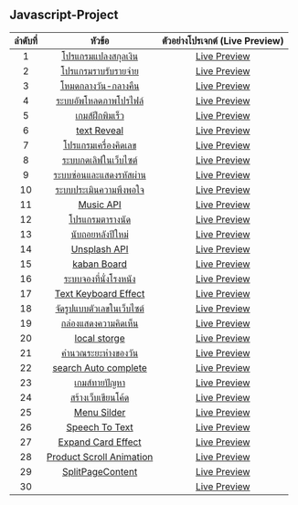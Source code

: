 

## Javascript-Project 

| ลำดับที่ |                   หัวข้อ                   |ตัวอย่างโปรเจกต์ (Live Preview)|
|:----:|:------------------------------------------:|:------------------------:|
|   1  | [โปรแกรมแปลงสกุลเงิน](https://github.com/cheevash/javascript-Project/tree/dfc9ac2a7df175d735ec053fb6957e9225c78018/1%20%E0%B9%82%E0%B8%9B%E0%B8%A3%E0%B9%81%E0%B8%81%E0%B8%A3%E0%B8%A1%E0%B9%81%E0%B8%9B%E0%B8%A5%E0%B8%87%E0%B8%AA%E0%B8%81%E0%B8%B8%E0%B8%A5%E0%B9%80%E0%B8%87%E0%B8%B4%E0%B8%99)|[Live Preview](https://codepen.io/cheevash/pen/VwJrpMv)|
|   2  | [โปรแกรมราบรับรายจ่าย](https://github.com/cheevash/javascript-Project/tree/3f37d2ac2d120f07240d2a044fb67de94d6ea9aa/2%20%E0%B9%82%E0%B8%9B%E0%B8%A3%E0%B9%81%E0%B8%81%E0%B8%A3%E0%B8%A1%E0%B8%A3%E0%B8%B2%E0%B8%9A%E0%B8%A3%E0%B8%B1%E0%B8%9A%E0%B8%A3%E0%B8%B2%E0%B8%A2%E0%B8%88%E0%B9%88%E0%B8%B2%E0%B8%A2)|[Live Preview](https://codepen.io/cheevash/pen/QWXOpZx)|
|   3  | [โหมดกลางวัน-กลางคืน](https://github.com/cheevash/javascript-Project/tree/c294cfbd5ca7c92b34391732f599d6ebbb9a12bf/3%20%E0%B9%82%E0%B8%AB%E0%B8%A1%E0%B8%94%E0%B8%81%E0%B8%A5%E0%B8%B2%E0%B8%87%E0%B8%A7%E0%B8%B1%E0%B8%99-%E0%B8%81%E0%B8%A5%E0%B8%B2%E0%B8%87%E0%B8%84%E0%B8%B7%E0%B8%99)|[Live Preview](https://66bd81889cc85c5df15820e0--marvelous-semolina-628dff.netlify.app/)|
|   4  | [ระบบอัพโหลดภาพโปรไฟล์](https://github.com/cheevash/javascript-Project/tree/main/4%20%E0%B8%A3%E0%B8%B0%E0%B8%9A%E0%B8%9A%E0%B8%AD%E0%B8%B1%E0%B8%9E%E0%B9%82%E0%B8%AB%E0%B8%A5%E0%B8%94%E0%B8%A0%E0%B8%B2%E0%B8%9E%E0%B9%82%E0%B8%9B%E0%B8%A3%E0%B9%84%E0%B8%9F%E0%B8%A5%E0%B9%8C)|[Live Preview](https://dapper-pothos-08e359.netlify.app/)|
|   5  | [เกมส์ฝึกพิมเร็ว](https://github.com/cheevash/javascript-Project/tree/main/5%20%E0%B9%80%E0%B8%81%E0%B8%A1%E0%B8%AA%E0%B9%8C%E0%B8%9D%E0%B8%B6%E0%B8%81%E0%B8%9E%E0%B8%B4%E0%B8%A1%E0%B9%80%E0%B8%A3%E0%B9%87%E0%B8%A7)|[Live Preview](https://66c011962e7977f69ee44d70--courageous-meerkat-03f9f5.netlify.app/)|
|   6  | [text Reveal](https://github.com/cheevash/javascript-Project/tree/main/6%20text%20Reveal)|[Live Preview](https://dancing-travesseiro-4b5f32.netlify.app/)|
|   7  | [โปรแกรมเครื่องคิดเลข](https://github.com/cheevash/javascript-Project/tree/main/7%20calculator)|[Live Preview](https://silver-scone-a9fc5b.netlify.app/)|
|   8  | [ระบบกดเลิฟในเว็บไซต์](https://github.com/cheevash/javascript-Project/tree/main/8%20%E0%B8%A3%E0%B8%B0%E0%B8%9A%E0%B8%9A%E0%B8%81%E0%B8%94%E0%B9%80%E0%B8%A5%E0%B8%B4%E0%B8%9F%E0%B9%83%E0%B8%99%E0%B9%80%E0%B8%A7%E0%B9%87%E0%B8%9A%E0%B9%84%E0%B8%8B%E0%B8%95%E0%B9%8C)|[Live Preview](https://luminous-kitten-221f56.netlify.app/)|
|   9  | [ระบบซ่อนและแสดงรหัสผ่าน](https://github.com/cheevash/javascript-Project/tree/main/9%20%E0%B8%A3%E0%B8%B0%E0%B8%9A%E0%B8%9A%E0%B8%8B%E0%B9%88%E0%B8%AD%E0%B8%99%E0%B9%81%E0%B8%A5%E0%B8%B0%E0%B9%81%E0%B8%AA%E0%B8%94%E0%B8%87%E0%B8%A3%E0%B8%AB%E0%B8%B1%E0%B8%AA%E0%B8%9C%E0%B9%88%E0%B8%B2%E0%B8%99)|[Live Preview](https://66c3e80ebd87f17377eefbc8--iridescent-cat-db93e9.netlify.app/)|
|   10  | [ระบบประเมินความพึงพอใจ](https://github.com/cheevash/javascript-Project/tree/main/WorkShop%2010%20%E0%B8%A3%E0%B8%B0%E0%B8%9A%E0%B8%9A%E0%B8%9B%E0%B8%A3%E0%B8%B0%E0%B9%80%E0%B8%A1%E0%B8%B4%E0%B8%99%E0%B8%84%E0%B8%A7%E0%B8%B2%E0%B8%A1%E0%B8%9E%E0%B8%B6%E0%B8%87%E0%B8%9E%E0%B8%AD%E0%B9%83%E0%B8%88)|[Live Preview](https://66c5695b9bc529c19d18fe80--startling-meringue-b56154.netlify.app/)|
|   11  | [Music API](https://github.com/cheevash/javascript-Project/tree/main/WorkShop%2011%20Music%20API)|[Live Preview](https://scintillating-selkie-052c8a.netlify.app/)|
|   12  | [โปรแกรมตารางนัด](https://github.com/cheevash/javascript-Project/tree/main/WorkShop%2012%20%E0%B9%82%E0%B8%9B%E0%B8%A3%E0%B9%81%E0%B8%81%E0%B8%A3%E0%B8%A1%E0%B8%95%E0%B8%B2%E0%B8%A3%E0%B8%B2%E0%B8%87%E0%B8%99%E0%B8%B1%E0%B8%94)|[Live Preview](https://classy-dieffenbachia-b3ad0b.netlify.app/)|
|   13  | [นับถอยหลังปีใหม่](https://github.com/cheevash/javascript-Project/tree/main/WorkShop%2013%20%E0%B8%99%E0%B8%B1%E0%B8%9A%E0%B8%96%E0%B8%AD%E0%B8%A2%E0%B8%AB%E0%B8%A5%E0%B8%B1%E0%B8%87%E0%B8%9B%E0%B8%B5%E0%B9%83%E0%B8%AB%E0%B8%A1%E0%B9%88)|[Live Preview](https://admirable-mousse-1d2d85.netlify.app/)|
|   14  | [Unsplash API](https://github.com/cheevash/javascript-Project/tree/main/Workshop%2014%20-%20Unsplash%20API)|[Live Preview]( https://66cae55e268038c5a88e0bbd--papaya-biscochitos-5a1780.netlify.app/)|
|   15  | [kaban Board](https://github.com/cheevash/javascript-Project/tree/main/WorkShop%2015%20kaban%20Board)|[Live Preview](https://66cc1231d4764d9174cdf24b--rococo-lokum-079982.netlify.app/)|
|   16  | [ระบบจองที่นั่งโรงหนัง](https://github.com/cheevash/javascript-Project/tree/main/WorkShop%2016%20%E0%B8%A3%E0%B8%B0%E0%B8%9A%E0%B8%9A%E0%B8%88%E0%B8%AD%E0%B8%87%E0%B8%97%E0%B8%B5%E0%B9%88%E0%B8%99%E0%B8%B1%E0%B9%88%E0%B8%87%E0%B9%82%E0%B8%A3%E0%B8%87%E0%B8%AB%E0%B8%99%E0%B8%B1%E0%B8%87)|[Live Preview](https://66cdece96d5a2c24c009b826--flourishing-smakager-686e00.netlify.app/)|
|   17  | [Text Keyboard Effect](https://github.com/cheevash/javascript-Project/tree/main/WorkShop%2017%20Text%20Keyboard%20Effect)|[Live Preview](https://66ceabc7d1e9dfe36080349e--thriving-jalebi-98584b.netlify.app/)|
|   18  | [จัดรูปแบบตัวเลขในเว็บไซต์](https://github.com/cheevash/javascript-Project/tree/main/WorkShop%2018%20%E0%B8%88%E0%B8%B1%E0%B8%94%E0%B8%A3%E0%B8%B9%E0%B8%9B%E0%B9%81%E0%B8%9A%E0%B8%9A%E0%B8%95%E0%B8%B1%E0%B8%A7%E0%B9%80%E0%B8%A5%E0%B8%82%E0%B9%83%E0%B8%99%E0%B9%80%E0%B8%A7%E0%B9%87%E0%B8%9A%E0%B9%84%E0%B8%8B%E0%B8%95%E0%B9%8C%20(Intl))|[Live Preview](https://66d0386659fbfdcee8c01969--steady-dolphin-f6fc5f.netlify.app/)|
|   19  | [กล่องแสดงความคิดเห็น](https://github.com/cheevash/javascript-Project/tree/main/19%20%E0%B8%81%E0%B8%A5%E0%B9%88%E0%B8%AD%E0%B8%87%E0%B9%81%E0%B8%AA%E0%B8%94%E0%B8%87%E0%B8%84%E0%B8%A7%E0%B8%B2%E0%B8%A1%E0%B8%84%E0%B8%B4%E0%B8%94%E0%B9%80%E0%B8%AB%E0%B9%87%E0%B8%99)|[Live Preview](https://66d6dafd93eedbf88981b64d--extraordinary-scone-6a2366.netlify.app/)|
|   20  | [local storge](https://github.com/cheevash/javascript-Project/tree/main/Workshop%2020%20local%20storge)|[Live Preview](https://66d6dada176d69fd7a411736--unique-lebkuchen-b01aa8.netlify.app/)|
|   21  | [คำนวณระยะห่างของวัน](https://github.com/cheevash/javascript-Project/tree/main/Workshop%2021%20%E0%B8%84%E0%B8%B3%E0%B8%99%E0%B8%A7%E0%B8%93%E0%B8%A3%E0%B8%B0%E0%B8%A2%E0%B8%B0%E0%B8%AB%E0%B9%88%E0%B8%B2%E0%B8%87%E0%B8%82%E0%B8%AD%E0%B8%87%E0%B8%A7%E0%B8%B1%E0%B8%99)|[Live Preview](https://66d7b92861a09effdc640e7c--playful-raindrop-2d74a7.netlify.app/)|
|   22  | [search Auto complete](https://github.com/cheevash/javascript-Project/tree/main/Workshop%2022%20search%20Auto%20complete)|[Live Preview](https://66d9019093eedb753e81b7d5--moonlit-druid-d86d9f.netlify.app/)|
|   23  | [เกมส์ทายปัญหา](https://github.com/cheevash/javascript-Project/tree/main/Workshop%2023%20%E0%B9%80%E0%B8%81%E0%B8%A1%E0%B8%AA%E0%B9%8C%E0%B8%97%E0%B8%B2%E0%B8%A2%E0%B8%9B%E0%B8%B1%E0%B8%8D%E0%B8%AB%E0%B8%B2)|[Live Preview](https://66de5838aa07a9a16e6f120f--incredible-belekoy-5889b9.netlify.app/)|
|   24  | [สร้างเว็บเขียนโค้ด](https://github.com/cheevash/javascript-Project/tree/main/Workshop%2024%20%E0%B8%AA%E0%B8%A3%E0%B9%89%E0%B8%B2%E0%B8%87%E0%B9%80%E0%B8%A7%E0%B9%87%E0%B8%9A%E0%B9%80%E0%B8%82%E0%B8%B5%E0%B8%A2%E0%B8%99%E0%B9%82%E0%B8%84%E0%B9%89%E0%B8%94)|[Live Preview](https://66dfa09059cf75cd00009e00--grand-cassata-96df17.netlify.app/)|
|   25  | [Menu Silder](https://github.com/cheevash/javascript-Project/tree/main/Workshop%2025%20Menu%20Silder)|[Live Preview](https://66e7e02168138cdb2d12227b--stellular-bubblegum-02bfe1.netlify.app/)|
|   26  | [Speech To Text](https://github.com/cheevash/javascript-Project)|[Live Preview](https://66f4d0faaf79934346d09526--elegant-alfajores-84ec79.netlify.app/)|
|   27  | [Expand Card Effect](https://github.com/cheevash/javascript-Project/tree/main/Workshop%2027%20Expand%20Card%20Effect)|[Live Preview](https://66f4dab5c1584c4c27f4d5fd--lovely-druid-df92a1.netlify.app/)|
|   28  | [Product Scroll Animation](https://github.com/cheevash/javascript-Project/tree/main/Workshop%2028%20Product%20Scroll%20Animation)|[Live Preview](https://66f4deb07e5eaf4d09ab08c2--cool-sunflower-fae56a.netlify.app/)|
|   29  | [SplitPageContent](https://github.com/cheevash/javascript-Project/tree/main/Workshop%2029%20SplitPageContent)|[Live Preview](https://66f4e2233765184a8e9b62b4--luminous-truffle-cfa36d.netlify.app/)|
|   30  | []()|[Live Preview]()|
